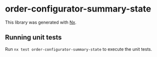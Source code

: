 # order-configurator-summary-state

This library was generated with [Nx](https://nx.dev).

## Running unit tests

Run `nx test order-configurator-summary-state` to execute the unit tests.
